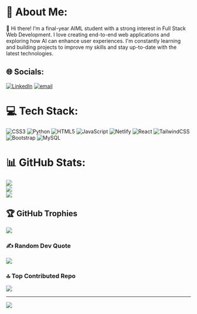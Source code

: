 # 💫 About Me:
👋 Hi there! I’m a final-year AIML student with a strong interest in Full Stack Web Development. I love creating end-to-end web applications and exploring how AI can enhance user experiences. I'm constantly learning and building projects to improve my skills and stay up-to-date with the latest technologies.


## 🌐 Socials:
[![LinkedIn](https://img.shields.io/badge/LinkedIn-%230077B5.svg?logo=linkedin&logoColor=white)](https://linkedin.com/in/https://www.linkedin.com/in/bhuvan-anupoju/) [![email](https://img.shields.io/badge/Email-D14836?logo=gmail&logoColor=white)](mailto:bhuvan.anupoju.dev@gmail.com) 

# 💻 Tech Stack:
![CSS3](https://img.shields.io/badge/css3-%231572B6.svg?style=for-the-badge&logo=css3&logoColor=white) ![Python](https://img.shields.io/badge/python-3670A0?style=for-the-badge&logo=python&logoColor=ffdd54) ![HTML5](https://img.shields.io/badge/html5-%23E34F26.svg?style=for-the-badge&logo=html5&logoColor=white) ![JavaScript](https://img.shields.io/badge/javascript-%23323330.svg?style=for-the-badge&logo=javascript&logoColor=%23F7DF1E) ![Netlify](https://img.shields.io/badge/netlify-%23000000.svg?style=for-the-badge&logo=netlify&logoColor=#00C7B7) ![React](https://img.shields.io/badge/react-%2320232a.svg?style=for-the-badge&logo=react&logoColor=%2361DAFB) ![TailwindCSS](https://img.shields.io/badge/tailwindcss-%2338B2AC.svg?style=for-the-badge&logo=tailwind-css&logoColor=white) ![Bootstrap](https://img.shields.io/badge/bootstrap-%238511FA.svg?style=for-the-badge&logo=bootstrap&logoColor=white) ![MySQL](https://img.shields.io/badge/mysql-4479A1.svg?style=for-the-badge&logo=mysql&logoColor=white)
# 📊 GitHub Stats:
![](https://github-readme-stats.vercel.app/api?username=Bhuvan-Anupoju&theme=dark&hide_border=true&include_all_commits=false&count_private=false)<br/>
![](https://nirzak-streak-stats.vercel.app/?user=Bhuvan-Anupoju&theme=dark&hide_border=true)<br/>
![](https://github-readme-stats.vercel.app/api/top-langs/?username=Bhuvan-Anupoju&theme=dark&hide_border=true&include_all_commits=false&count_private=false&layout=compact)

## 🏆 GitHub Trophies
![](https://github-profile-trophy.vercel.app/?username=Bhuvan-Anupoju&theme=dark&no-frame=true&no-bg=false&margin-w=4)

### ✍️ Random Dev Quote
![](https://quotes-github-readme.vercel.app/api?type=horizontal&theme=radical)

### 🔝 Top Contributed Repo
![](https://github-contributor-stats.vercel.app/api?username=Bhuvan-Anupoju&limit=5&theme=dark&combine_all_yearly_contributions=true)

---
[![](https://visitcount.itsvg.in/api?id=Bhuvan-Anupoju&icon=0&color=0)](https://visitcount.itsvg.in)

<!-- Proudly created with GPRM ( https://gprm.itsvg.in ) -->
